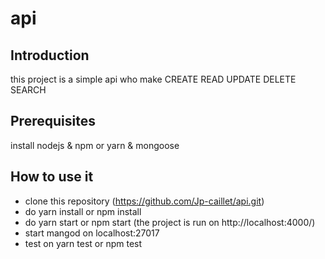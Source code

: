 # api

## Introduction

this project is a simple api who make CREATE READ UPDATE DELETE SEARCH

## Prerequisites

install nodejs & npm or yarn & mongoose 

## How to use it 

- clone this repository (https://github.com/Jp-caillet/api.git)
- do yarn install or npm install
- do yarn start or npm start (the project is run on http://localhost:4000/)
- start mangod on localhost:27017
- test on yarn test or npm test